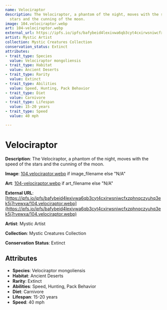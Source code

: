 ```yaml
---
name: Velociraptor
description: The Velociraptor, a phantom of the night, moves with the speed of the
  stars and the cunning of the moon.
image: 104.velociraptor.webp
art: 104-velociraptor.webp
external_url: https://ipfs.io/ipfs/bafybeid4lexivwa6qb3cyt4cxirwsniwcfxzphnqczyuhq3ek5j7rvewxa/104.velociraptor.webp
artist: Mystic Artist
collection: Mystic Creatures Collection
conservation_status: Extinct
attributes:
- trait_type: Species
  value: Velociraptor mongoliensis
- trait_type: Habitat
  value: Ancient Deserts
- trait_type: Rarity
  value: Extinct
- trait_type: Abilities
  value: Speed, Hunting, Pack Behavior
- trait_type: Diet
  value: Carnivore
- trait_type: Lifespan
  value: 15-20 years
- trait_type: Speed
  value: 40 mph

---
```


# Velociraptor

**Description**: The Velociraptor, a phantom of the night, moves with the speed of the stars and the cunning of the moon.

**Image**: [104.velociraptor.webp](./104.velociraptor.webp) if image_filename else "N/A"

**Art**: [104-velociraptor.webp](./104-velociraptor.webp) if art_filename else "N/A"

**External URL**: [https://ipfs.io/ipfs/bafybeid4lexivwa6qb3cyt4cxirwsniwcfxzphnqczyuhq3ek5j7rvewxa/104.velociraptor.webp](https://ipfs.io/ipfs/bafybeid4lexivwa6qb3cyt4cxirwsniwcfxzphnqczyuhq3ek5j7rvewxa/104.velociraptor.webp)

**Artist**: Mystic Artist

**Collection**: Mystic Creatures Collection

**Conservation Status**: Extinct

## Attributes
- **Species**: Velociraptor mongoliensis
- **Habitat**: Ancient Deserts
- **Rarity**: Extinct
- **Abilities**: Speed, Hunting, Pack Behavior
- **Diet**: Carnivore
- **Lifespan**: 15-20 years
- **Speed**: 40 mph
